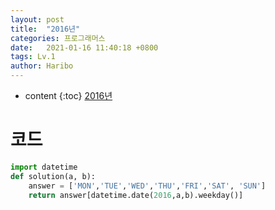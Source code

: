 ```yaml
---
layout: post
title:  "2016년"
categories: 프로그래머스
date:   2021-01-16 11:40:18 +0800
tags: Lv.1
author: Haribo
---
```


* content
{:toc}
[2016년]()

# 코드

```python
import datetime
def solution(a, b):
    answer = ['MON','TUE','WED','THU','FRI','SAT', 'SUN']
    return answer[datetime.date(2016,a,b).weekday()]
```

